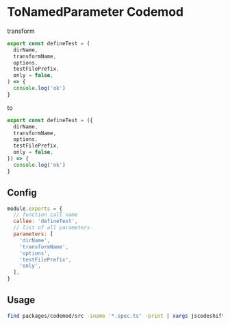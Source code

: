 # ToNamedParameter Codemod

transform 

```jsx
export const defineTest = (
  dirName,
  transformName,
  options,
  testFilePrefix,
  only = false,
) => {
  console.log('ok')
}
```

to

```jsx
export const defineTest = ({
  dirName,
  transformName,
  options,
  testFilePrefix,
  only = false,
}) => {
  console.log('ok')
}
```

## Config
```jsx
module.exports = {
  // function call name
  callee: 'defineTest',
  // list of all parameters
  parameters: [
    'dirName',
    'transformName',
    'options',
    'testFilePrefix',
    'only',
  ],
}
```
    
    
## Usage

```bash
find packages/codemod/src -iname '*.spec.ts' -print | xargs jscodeshift -t packages/codemod/src/toNamedParameters/ToNamedParameters.ts --config toNamed.codemod.config.js
```
